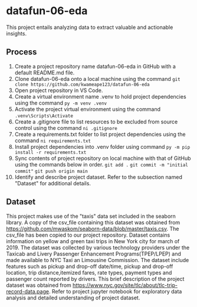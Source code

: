 # datafun-06-eda

This project entails analyzing data to extract valuable and actionable insights.

## Process

1. Create a project repository name datafun-06-eda in GitHub with a default README.md file.
2. Clone datafun-06-eda onto a local machine using the command ```git clone https://github.com/kwameape123/datafun-06-eda```
3. Open project repository in VS Code.
4. Create a virtual environment name .venv to hold project dependencies using the command ```py -m venv .venv```
5. Activate the project virtual environment using the command ```.venv\Scripts\Activate```
6. Create a .gitignore file to list resources to be excluded from source control using the command ```ni .gitignore```
7. Create a requirements.txt folder to list project dependencies using the command ```ni requirements.txt```
8. Install project dependencies into .venv folder using command ```py -m pip install -r requirements.txt```
9. Sync contents of project repository on local machine with that of GitHub using the commands below in order.
    ```git add .```
    ```git commit -m "initial commit"```
    ```git push origin main```
10. Identify and describe project dataset. Refer to the subsection named "Dataset" for additional details.

## Dataset

This project makes use of the "taxis" data set included in the seaborn library. A copy of the csv_file containing this dataset
was obtained from https://github.com/mwaskom/seaborn-data/blob/master/taxis.csv. The csv_file has been copied to our project repository.
Dataset contains information on yellow and green taxi trips in New York city for march of 2019. The dataset was collected by various technology providers under the Taxicab and Livery Passenger Enhancement Programs(TPEP/LPEP) and made available to NYC Taxi an Limousine Commission. The dataset include features such as pickup and drop-off date/time, pickup and drop-off location, trip distance,itemized fares, rate types, payment types and passenger count reported by drivers. This brief description of the project dataset was obtained from https://www.nyc.gov/site/tlc/about/tlc-trip-record-data.page. Refer to project jupyter notebook for exploratory data analysis and detailed understanding of project dataset.

